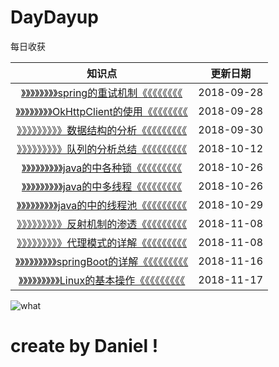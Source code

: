 # DayDayup
每日收获 


|知识点|更新日期|
|:---:|:---:|
|[》》》》》》》》spring的重试机制《《《《《《《《](https://github.com/DanielXSM/DayDayup/wiki/spring%E7%9A%84%E9%87%8D%E8%AF%95%E6%9C%BA%E5%88%B6)|2018-09-28|
|[》》》》》》》》OkHttpClient的使用《《《《《《《《](https://github.com/DanielXSM/DayDayup/wiki/OkHttpClient%E7%9A%84%E4%BD%BF%E7%94%A8)|2018-09-28|
|[》》》》》》》》》数据结构的分析《《《《《《《《《](https://github.com/DanielXSM/DayDayup/wiki/%E6%95%B0%E6%8D%AE%E7%BB%93%E6%9E%84%E7%9A%84%E5%88%86%E6%9E%90)|2018-09-30|
|[》》》》》》》》》队列的分析总结《《《《《《《《《](https://github.com/DanielXSM/DayDayup/wiki/%E9%98%9F%E5%88%97%E7%9A%84%E5%88%86%E6%9E%90%E6%80%BB%E7%BB%93)|2018-10-12|
|[》》》》》》》》》java的中各种锁《《《《《《《《《](https://github.com/DanielXSM/DayDayup/wiki/java%E7%9A%84%E4%B8%AD%E5%90%84%E7%A7%8D%E9%94%81)|2018-10-26|
|[》》》》》》》》》java的中多线程《《《《《《《《《](https://github.com/DanielXSM/DayDayup/wiki/java%E7%9A%84%E4%B8%AD%E7%9A%84%E5%A4%9A%E7%BA%BF%E7%A8%8B)|2018-10-26|
|[》》》》》》》》》java的中的线程池《《《《《《《《《](https://github.com/DanielXSM/DayDayup/wiki/java%E7%9A%84%E4%B8%AD%E7%9A%84%E7%BA%BF%E7%A8%8B%E6%B1%A0)|2018-10-29|
|[》》》》》》》》》反射机制的渗透《《《《《《《《《](https://github.com/DanielXSM/DayDayup/wiki/%E5%8F%8D%E5%B0%84%E6%9C%BA%E5%88%B6%E7%9A%84%E6%B8%97%E9%80%8F)|2018-11-08|
|[》》》》》》》》》代理模式的详解《《《《《《《《《](https://github.com/DanielXSM/DayDayup/wiki/%E4%BB%A3%E7%90%86%E6%A8%A1%E5%BC%8F%E7%9A%84%E8%AF%A6%E8%A7%A3)|2018-11-08|
|[》》》》》》》》》springBoot的详解《《《《《《《《《](springBoot的详解)|2018-11-16|
|[》》》》》》》》》Linux的基本操作《《《《《《《《《](https://github.com/DanielXSM/DayDayup/wiki/linux%E7%9A%84%E5%9F%BA%E6%9C%AC%E6%93%8D%E4%BD%9C)|2018-11-17|  






![what](https://timgsa.baidu.com/timg?image&quality=80&size=b9999_10000&sec=1538153662354&di=c2265f3dd308bc67ba03c7af3e896ee4&imgtype=0&src=http%3A%2F%2Fwww.jituwang.com%2Fuploads%2Fallimg%2F140102%2F259696-14010220334680.jpg)
# create by Daniel !

